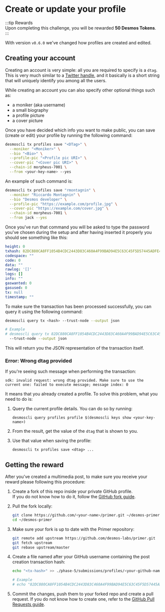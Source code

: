 # Create or update your profile
:::tip Rewards  
Upon completing this challenge, you will be rewarded **50 Desmos Tokens**.  
:::

With version `v0.6.0` we've changed how profiles are created and edited.

## Creating your account
Creating an account is very simple: all you are required to specify is a `dtag`. This is very much similar to a [Twitter handle](https://help.twitter.com/en/managing-your-account/change-twitter-handle), and it basically is a short string that will uniquely identify you among all the users.

While creating an account you can also specify other optional things such as: 

- a moniker (aka username)
- a small biography
- a profile picture
- a cover picture

Once you have decided which info you want to make public, you can save (create or edit) your profile by running the following command:

```bash
desmoscli tx profiles save "<DTag>" \
  --moniker "<Moniker>" \
  --bio "<Bio>" \
  --profile-pic "<Profile pic URI>" \
  --cover-pic "<Cover pic URI>" \
  --chain-id morpheus-7001 \
  --from <your-key-name> --yes 
``` 

An example of such command is: 

```bash
desmoscli tx profiles save "rmontagnin" \
  --moniker "Riccardo Montagnin" \
  --bio "Desmos developer" \
  --profile-pic "https://example.com/profile.jpg" \
  --cover-pic "https://example.com/cover.jpg" \
  --chain-id morpheus-7001 \
  --from jack --yes
```

Once you've run that command you will be asked to type the password you've chosen during the setup and after having inserted it properly you should see something like this: 

```yml
height: 0
txhash: 82DC880CA8FF1054B4CDC2443D83C460A4F99BAD94E5C63C45F5D57445ADFE49
codespace: ""
code: 0
data: ""
rawlog: '[]'
logs: []
info: ""
gaswanted: 0
gasused: 0
tx: null
timestamp: ""
```

To make sure the transaction has been processed successfully, you can query it using the following command: 

```bash
desmoscli query tx <hash> --trust-node --output json

# Example
# desmoscli query tx 82DC880CA8FF1054B4CDC2443D83C460A4F99BAD94E5C63C45F5D57445ADFE49 \
  --trust-node --output json
``` 

This will return you the JSON representation of the transaction itself.

### Error: Wrong dtag provided
If you're seeing such message when performing the transaction: 

```shell
sdk: invalid request: wrong dtag provided. Make sure to use the current one: failed to execute message; message index: 0
```

It means that you already created a profile. To solve this problem, what you need to do is:

1. Query the current profile details. 
   You can do so by running:  
   ```shell
   desmoscli query profiles profile $(desmoscli keys show <your-key-name>)
   ```
   
2. From the result, get the value of the `dtag` that is shown to you.
3. Use that value when saving the profile: 
   ```shell
   desmoscli tx profiles save <dtag> ...
   ```
  

## Getting the reward 
After you've created a multimedia post, to make sure you receive your reward please following this procedure: 

1. Create a fork of this repo inside your private GitHub profile.  
   If you do not know how to do it, follow the [GitHub fork guide](https://help.github.com/en/github/getting-started-with-github/fork-a-repo).

2. Pull the fork locally:  
   ```bash
   git clone https://github.com/<your-name>/primer.git ~/desmos-primer
   cd ~/desmos-primer
   ```
   
3. Make sure your fork is up to date with the Primer repository:  
   ```bash
   git remote add upstream https://github.com/desmos-labs/primer.git
   git fetch upstream
   git rebase upstream/master
   ```

4. Create a file named after your GitHub username containing the post creation transaction hash:  
   ```bash
   echo "<tx-hash>" >> ./phase-5/submissions/profiles/<your-github-name>
   
   # Example
   # echo "82DC880CA8FF1054B4CDC2443D83C460A4F99BAD94E5C63C45F5D57445ADFE49" >> ./phase-5/submissions/profiles/RiccardoM
   ```

5. Commit the changes, push them to your forked repo and create a pull request. If you do not know how to create one, refer to the [GitHub Pull Requests guide](https://help.github.com/en/github/collaborating-with-issues-and-pull-requests/creating-a-pull-request).
